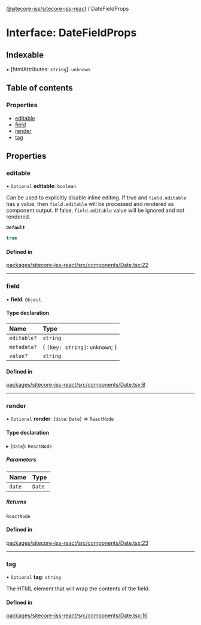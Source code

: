 [@sitecore-jss/sitecore-jss-react](../README.md) / DateFieldProps

# Interface: DateFieldProps

## Indexable

▪ [htmlAttributes: `string`]: `unknown`

## Table of contents

### Properties

- [editable](DateFieldProps.md#editable)
- [field](DateFieldProps.md#field)
- [render](DateFieldProps.md#render)
- [tag](DateFieldProps.md#tag)

## Properties

### editable

• `Optional` **editable**: `boolean`

Can be used to explicitly disable inline editing.
If true and `field.editable` has a value, then `field.editable` will be processed and rendered as component output. If false, `field.editable` value will be ignored and not rendered.

**`Default`**

```ts
true
```

#### Defined in

[packages/sitecore-jss-react/src/components/Date.tsx:22](https://github.com/Sitecore/jss/blob/121d7f33b/packages/sitecore-jss-react/src/components/Date.tsx#L22)

___

### field

• **field**: `Object`

#### Type declaration

| Name | Type |
| :------ | :------ |
| `editable?` | `string` |
| `metadata?` | \{ `[key: string]`: `unknown`;  } |
| `value?` | `string` |

#### Defined in

[packages/sitecore-jss-react/src/components/Date.tsx:8](https://github.com/Sitecore/jss/blob/121d7f33b/packages/sitecore-jss-react/src/components/Date.tsx#L8)

___

### render

• `Optional` **render**: (`date`: `Date`) => `ReactNode`

#### Type declaration

▸ (`date`): `ReactNode`

##### Parameters

| Name | Type |
| :------ | :------ |
| `date` | `Date` |

##### Returns

`ReactNode`

#### Defined in

[packages/sitecore-jss-react/src/components/Date.tsx:23](https://github.com/Sitecore/jss/blob/121d7f33b/packages/sitecore-jss-react/src/components/Date.tsx#L23)

___

### tag

• `Optional` **tag**: `string`

The HTML element that will wrap the contents of the field.

#### Defined in

[packages/sitecore-jss-react/src/components/Date.tsx:16](https://github.com/Sitecore/jss/blob/121d7f33b/packages/sitecore-jss-react/src/components/Date.tsx#L16)
